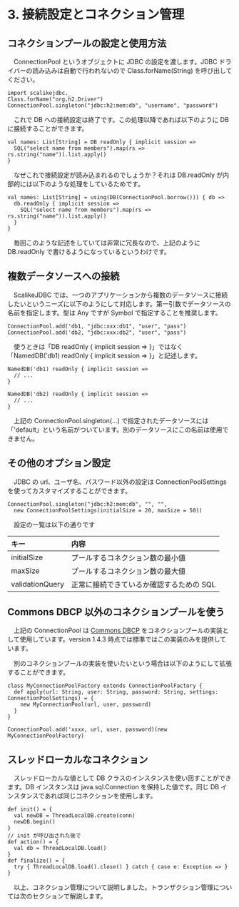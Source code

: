 # 3. 接続設定とコネクション管理

## コネクションプールの設定と使用方法

　ConnectionPool というオブジェクトに JDBC の設定を渡します。JDBC ドライバーの読み込みは自動で行われないので Class.forName(String) を呼び出してください。

```
import scalikejdbc._
Class.forName("org.h2.Driver")
ConnectionPool.singleton("jdbc:h2:mem:db", "username", "password")
```

　これで DB への接続設定は終了です。この処理以降であれば以下のように DB に接続することができます。

```
val names: List[String] = DB readOnly { implicit session =>
  SQL("select name from members").map(rs => rs.string("name")).list.apply()
}
```

　なぜこれで接続設定が読み込まれるのでしょうか？それは DB.readOnly が内部的には以下のような処理をしているためです。

```
val names: List[String] = using(DB(ConnectionPool.borrow())) { db => 
  db.readOnly { implicit session => 
    SQL("select name from members").map(rs => rs.string("name")).list.apply()
  }
}
```

　毎回このような記述をしていては非常に冗長なので、上記のように DB.readOnly で書けるようになっているというわけです。

## 複数データソースへの接続

　ScalikeJDBC では、一つのアプリケーションから複数のデータソースに接続したいというニーズに以下のようにして対応します。第一引数でデータソースの名前を指定します。型は Any ですが Symbol で指定することを推奨します。

```
ConnectionPool.add('db1, "jdbc:xxx:db1", "user", "pass")
ConnectionPool.add('db2, "jdbc:xxx:db2", "user", "pass")
```

　使うときは「DB readOnly { implicit session => }」ではなく「NamedDB('db1) readOnly { implicit session => }」と記述します。

```
NamedDB('db1) readOnly { implicit session =>
  // ...
}

NamedDB('db2) readOnly { implicit session =>
  // ...
}
```

　上記の ConnectionPool.singleton(...) で指定されたデータソースには「'default」という名前がついています。別のデータソースにこの名前は使用できません。


## その他のオプション設定

　JDBC の url、ユーザ名、パスワード以外の設定は ConnectionPoolSettings を使ってカスタマイズすることができます。

```
ConnectionPool.singleton("jdbc:h2:mem:db", "", "", 
  new ConnectionPoolSettings(initialSize = 20, maxSize = 50))
```

　設定の一覧は以下の通りです



| キー | 内容 |
|:--|:--|
| initialSize | プールするコネクション数の最小値 |
| maxSize | プールするコネクション数の最大値 |
| validationQuery | 正常に接続できているか確認するための SQL |


## Commons DBCP 以外のコネクションプールを使う

　上記の ConnectionPool は [Commons DBCP](http://commons.apache.org/dbcp/) をコネクションプールの実装として使用しています。version 1.4.3 時点では標準ではこの実装のみを提供しています。

　別のコネクションプールの実装を使いたいという場合は以下のようにして拡張することができます。

```
class MyConnectionPoolFactory extends ConnectionPoolFactory {
  def apply(url: String, user: String, password: String, settings: ConnectionPoolSettings) = {
    new MyConnectionPool(url, user, password)
  }
}

ConnectionPool.add('xxxx, url, user, password)(new MyConnectionPoolFactory)
```


## スレッドローカルなコネクション

　スレッドローカルな値として DB クラスのインスタンスを使い回すことができます。DB インスタンスは java.sql.Connection を保持した値です。同じ DB インスタンスであれば同じコネクションを使用します。

```
def init() = {
  val newDB = ThreadLocalDB.create(conn)
  newDB.begin()
}
// init が呼び出された後で
def action() = {
  val db = ThreadLocalDB.load()
}
def finalize() = {
  try { ThreadLocalDB.load().close() } catch { case e: Exception => }
}
```

　以上、コネクション管理について説明しました。トランザクション管理については次のセクションで解説します。


